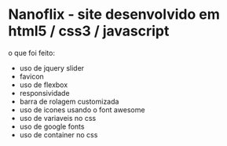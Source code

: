 # Nanoflix - site desenvolvido em html5 / css3 / javascript
o que foi feito:
- uso de jquery slider
- favicon
- uso de flexbox
- responsividade
- barra de rolagem customizada
- uso de icones usando o font awesome
- uso de variaveis no css
- uso de google fonts
- uso de container no css
